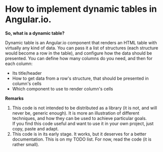 # How to implement dynamic tables in Angular.io.

**So, what is a dynamic table?**

Dynamic table is an Angular.io component that renders an HTML table 
with virtually any kind of data. You can pass it a list of structures 
(each structure would become a row in the table), and configure how the 
data should be presented. You can define how many columns do you need, 
and then for each column:
* Its title/header
* How to get data from a row's structure, that should be presented in column's 
  cells
* Which component to use to render column's cells

**Remarks**

1. This code is not intended to be distributed as a library (it is not, 
   and will never be, generic enough). It is more an illustration of different 
   techniques, and how they can be used to achieve particular goals.  
   If you find this code useful and want to use it in your own project, 
   just copy, paste and adapt.  
2. This code is in its early stage. It works, but it deserves for a better 
   documentation. This is on my TODO list. For now, read the code (it is rather 
   small).
